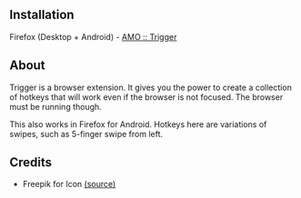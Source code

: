 ## Installation
Firefox (Desktop + Android) - [AMO :: Trigger](https://addons.mozilla.org/en-US/firefox/addon/trigger/)

## About
Trigger is a browser extension. It gives you the power to create a collection of hotkeys that will work even if the browser is not focused. The browser must be running though.

This also works in Firefox for Android. Hotkeys here are variations of swipes, such as 5-finger swipe from left.

## Credits
* Freepik for Icon [(source)](http://www.flaticon.com/free-icon/antenna_212180)
